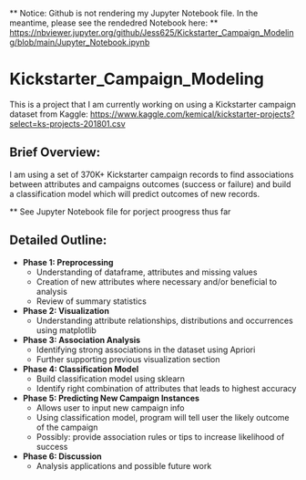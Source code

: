 ** Notice: Github is not rendering my Jupyter Notebook file. In the meantime, please see the rendedred Notebook here: ** https://nbviewer.jupyter.org/github/Jess625/Kickstarter_Campaign_Modeling/blob/main/Jupyter_Notebook.ipynb

# Kickstarter_Campaign_Modeling

This is a project that I am currently working on using a Kickstarter campaign dataset from Kaggle:
https://www.kaggle.com/kemical/kickstarter-projects?select=ks-projects-201801.csv

## Brief Overview:
I am using a set of 370K+ Kickstarter campaign records to find associations between
attributes and campaigns outcomes (success or failure) and build a classification
model which will predict outcomes of new records. 

** See Jupyter Notebook file for porject proogress thus far


## Detailed Outline:
* **Phase 1: Preprocessing**
    * Understanding of dataframe, attributes and missing values
    * Creation of new attributes where necessary and/or beneficial to analysis
    * Review of summary statistics
* **Phase 2: Visualization**
    * Understanding attribute relationships, distributions and occurrences using matplotlib
* **Phase 3: Association Analysis**
    * Identifying strong associations in the dataset using Apriori 
    * Further supporting previous visualization section
* **Phase 4: Classification Model**
    * Build classification model using sklearn
    * Identify right combination of attributes that leads to highest accuracy
* **Phase 5: Predicting New Campaign Instances**
    * Allows user to input new campaign info
    * Using classification model, program will tell user the likely outcome of the campaign
    * Possibly: provide association rules or tips to increase likelihood of success
* **Phase 6: Discussion**
    * Analysis applications and possible future work
